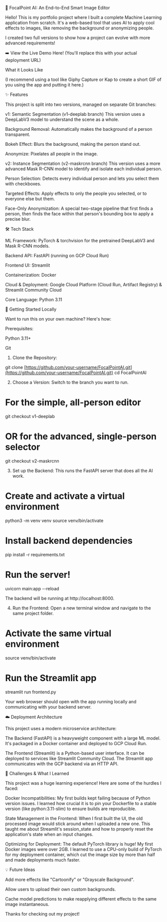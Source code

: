 🤖 FocalPoint AI: An End-to-End Smart Image Editor

Hello! This is my portfolio project where I built a complete Machine Learning application from scratch. It's a web-based tool that uses AI to apply cool effects to images, like removing the background or anonymizing people.

I created two full versions to show how a project can evolve with more advanced requirements!

➡️ View the Live Demo Here! (You'll replace this with your actual deployment URL)

What it Looks Like

(I recommend using a tool like Giphy Capture or Kap to create a short GIF of you using the app and putting it here.)

✨ Features

This project is split into two versions, managed on separate Git branches:

v1: Semantic Segmentation (v1-deeplab branch)
This version uses a DeepLabV3 model to understand the scene as a whole.

Background Removal: Automatically makes the background of a person transparent.

Bokeh Effect: Blurs the background, making the person stand out.

Anonymize: Pixelates all people in the image.

v2: Instance Segmentation (v2-maskrcnn branch)
This version uses a more advanced Mask R-CNN model to identify and isolate each individual person.

Person Selection: Detects every individual person and lets you select them with checkboxes.

Targeted Effects: Apply effects to only the people you selected, or to everyone else but them.

Face-Only Anonymization: A special two-stage pipeline that first finds a person, then finds the face within that person's bounding box to apply a precise blur.

🛠️ Tech Stack

ML Framework: PyTorch & torchvision for the pretrained DeepLabV3 and Mask R-CNN models.

Backend API: FastAPI (running on GCP Cloud Run)

Frontend UI: Streamlit

Containerization: Docker

Cloud & Deployment: Google Cloud Platform (Cloud Run, Artifact Registry) & Streamlit Community Cloud

Core Language: Python 3.11

🚀 Getting Started Locally

Want to run this on your own machine? Here's how:

Prerequisites:

Python 3.11+

Git

1. Clone the Repository:

git clone [https://github.com/your-username/FocalPointAI.git](https://github.com/your-username/FocalPointAI.git)
cd FocalPointAI


2. Choose a Version:
Switch to the branch you want to run.

# For the simple, all-person editor
git checkout v1-deeplab

# OR for the advanced, single-person selector
git checkout v2-maskrcnn


3. Set up the Backend:
This runs the FastAPI server that does all the AI work.

# Create and activate a virtual environment
python3 -m venv venv
source venv/bin/activate

# Install backend dependencies
pip install -r requirements.txt 

# Run the server!
uvicorn main:app --reload


The backend will be running at http://localhost:8000.

4. Run the Frontend:
Open a new terminal window and navigate to the same project folder.

# Activate the same virtual environment
source venv/bin/activate

# Run the Streamlit app
streamlit run frontend.py


Your web browser should open with the app running locally and communicating with your backend server.

☁️ Deployment Architecture

This project uses a modern microservice architecture:

The Backend (FastAPI) is a heavyweight component with a large ML model. It's packaged in a Docker container and deployed to GCP Cloud Run.

The Frontend (Streamlit) is a Python-based user interface. It can be deployed to services like Streamlit Community Cloud. The Streamlit app communicates with the GCP backend via an HTTP API.

🤔 Challenges & What I Learned

This project was a huge learning experience! Here are some of the hurdles I faced:

Docker Incompatibilities: My first builds kept failing because of Python version issues. I learned how crucial it is to pin your Dockerfile to a stable version (like python:3.11-slim) to ensure builds are reproducible.

State Management in the Frontend: When I first built the UI, the old processed image would stick around when I uploaded a new one. This taught me about Streamlit's session_state and how to properly reset the application's state when an input changes.

Optimizing for Deployment: The default PyTorch library is huge! My first Docker images were over 2GB. I learned to use a CPU-only build of PyTorch for my deployment container, which cut the image size by more than half and made deployments much faster.

💡 Future Ideas

Add more effects like "Cartoonify" or "Grayscale Background".

Allow users to upload their own custom backgrounds.

Cache model predictions to make reapplying different effects to the same image instantaneous.

Thanks for checking out my project!